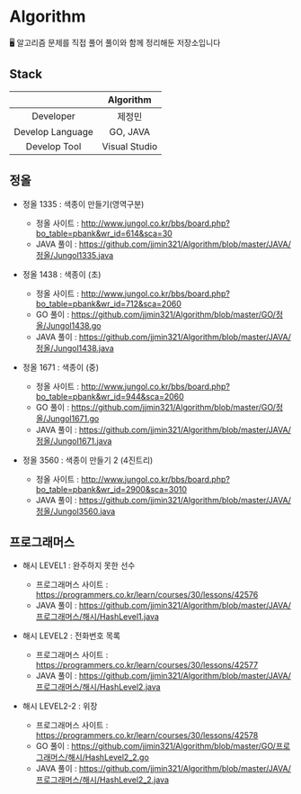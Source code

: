 # Algorithm
🖥 알고리즘 문제를 직접 풀어 풀이와 함께 정리해둔 저장소입니다

## Stack
|                      | Algorithm  | 
|:--------------------:|:------------------:|
| Developer | 제정민 | 
| Develop Language | GO, JAVA |
| Develop Tool     | Visual Studio |

## 정올

- 정올 1335 : 색종이 만들기(영역구분)
    - 정올 사이트 : http://www.jungol.co.kr/bbs/board.php?bo_table=pbank&wr_id=614&sca=30
    - JAVA 풀이 : https://github.com/jjmin321/Algorithm/blob/master/JAVA/정올/Jungol1335.java

- 정올 1438 : 색종이 (초)
    - 정올 사이트 : http://www.jungol.co.kr/bbs/board.php?bo_table=pbank&wr_id=712&sca=2060
    - GO 풀이 : https://github.com/jjmin321/Algorithm/blob/master/GO/정올/Jungol1438.go
    - JAVA 풀이 : https://github.com/jjmin321/Algorithm/blob/master/JAVA/정올/Jungol1438.java

- 정올 1671 : 색종이 (중)
    - 정올 사이트 : http://www.jungol.co.kr/bbs/board.php?bo_table=pbank&wr_id=944&sca=2060
    - GO 풀이 : https://github.com/jjmin321/Algorithm/blob/master/GO/정올/Jungol1671.go
    - JAVA 풀이 : https://github.com/jjmin321/Algorithm/blob/master/JAVA/정올/Jungol1671.java

- 정올 3560 : 색종이 만들기 2 (4진트리)
    - 정올 사이트 : http://www.jungol.co.kr/bbs/board.php?bo_table=pbank&wr_id=2900&sca=3010
    - JAVA 풀이 : https://github.com/jjmin321/Algorithm/blob/master/JAVA/정올/Jungol3560.java

## 프로그래머스

- 해시 LEVEL1 : 완주하지 못한 선수
    - 프로그래머스 사이트 : https://programmers.co.kr/learn/courses/30/lessons/42576
    - JAVA 풀이 : https://github.com/jjmin321/Algorithm/blob/master/JAVA/프로그래머스/해시/HashLevel1.java

- 해시 LEVEL2 : 전화번호 목록 
    - 프로그래머스 사이트 : https://programmers.co.kr/learn/courses/30/lessons/42577
    - JAVA 풀이 : https://github.com/jjmin321/Algorithm/blob/master/JAVA/프로그래머스/해시/HashLevel2.java

- 해시 LEVEL2-2 : 위장
    - 프로그래머스 사이트 : https://programmers.co.kr/learn/courses/30/lessons/42578
    - GO 풀이 : https://github.com/jjmin321/Algorithm/blob/master/GO/프로그래머스/해시/HashLevel2_2.go
    - JAVA 풀이 : https://github.com/jjmin321/Algorithm/blob/master/JAVA/프로그래머스/해시/HashLevel2_2.java
